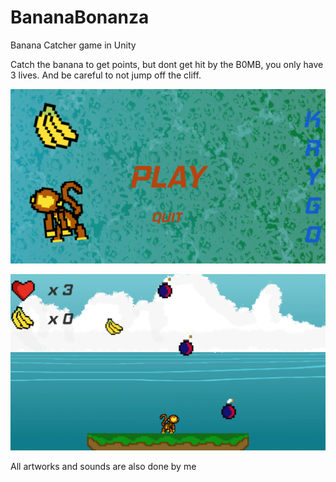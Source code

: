 # BananaBonanza
Banana Catcher game in Unity

Catch the banana to get points, but dont get hit by the B0MB, you only have 3 lives.
And be careful to not jump off the cliff.

![MainMenu](ScreenShots/menu1.PNG "Main Menu")

![Game](ScreenShots/game1.PNG "Game")

All artworks and sounds are also done by me
